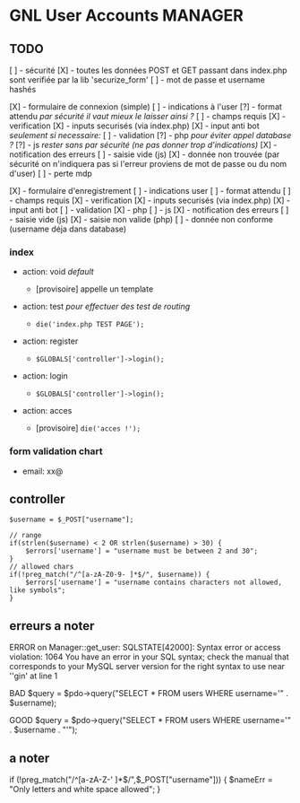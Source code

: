 # GNL User Accounts MANAGER

## TODO
[ ] - sécurité
    [X] - toutes les données POST et GET passant dans index.php sont verifiée par la lib 'securize_form'
    [ ] - mot de passe et username hashés

[X] - formulaire de connexion (simple)
    [ ] - indications à l'user
        [?] - format attendu *par sécurité il vaut mieux le laisser ainsi ?*
        [ ] - champs requis
    [X] - verification
        [X] - inputs securisés (via index.php)
        [X] - input anti bot
    *seulement si necessaire:*
    [ ] - validation
        [?] - php *pour éviter appel database ?*
        [?] - js *rester sans par sécurité (ne pas donner trop d'indications)*
    [X] - notification des erreurs
        [ ] - saisie vide (js)
        [X] - donnée non trouvée (par sécurité on n'indiquera pas si l'erreur proviens de mot de passe ou du nom d'user)
    [ ] - perte mdp 

[X] - formulaire d'enregistrement
    [ ] - indications user
        [ ] - format attendu
        [ ] - champs requis
    [X] - verification
        [X] - inputs securisés (via index.php)
        [X] - input anti bot 
    [ ] - validation
        [X] - php
        [ ] - js
    [X] - notification des erreurs
        [ ] - saisie vide (js)
        [X] - saisie non valide (php)
        [ ] - donnée non conforme (username déja dans database)

        
### index
- action: void
    *default*
    - [provisoire] appelle un template

- action: test
    *pour effectuer des test de routing*
    - `die('index.php TEST PAGE');`

- action: register
    - `$GLOBALS['controller']->login();`

- action: login
    - `$GLOBALS['controller']->login();`

- action: acces
    - [provisoire] `die('acces !');`


### form validation chart
- email: xx@


## controller
    $username = $_POST["username"];

    // range
    if(strlen($username) < 2 OR strlen($username) > 30) {
        $errors['username'] = "username must be between 2 and 30";
    } 
    // allowed chars
    if(!preg_match("/^[a-zA-Z0-9- ]*$/", $username)) {
        $errors['username'] = "username contains characters not allowed, like symbols";
    }


## erreurs a noter
ERROR on Manager::get_user: SQLSTATE[42000]: Syntax error or access violation: 1064 You have an error in your SQL syntax; check the manual that corresponds to your MySQL server version for the right syntax to use near ''gin' at line 1

BAD
$query = $pdo->query("SELECT * FROM users WHERE username='" . $username);

GOOD
$query = $pdo->query("SELECT * FROM users WHERE username='" . $username . "'");


## a noter
if (!preg_match("/^[a-zA-Z-' ]*$/",$_POST["username"])) {
    $nameErr = "Only letters and white space allowed";
}